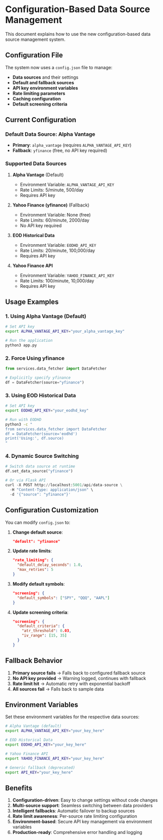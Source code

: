 # Configuration-Based Data Source Management

This document explains how to use the new configuration-based data source management system.

## Configuration File

The system now uses a `config.json` file to manage:
- **Data sources** and their settings
- **Default and fallback sources**
- **API key environment variables**
- **Rate limiting parameters**
- **Caching configuration**
- **Default screening criteria**

## Current Configuration

### Default Data Source: Alpha Vantage
- **Primary**: `alpha_vantage` (requires `ALPHA_VANTAGE_API_KEY`)
- **Fallback**: `yfinance` (free, no API key required)

### Supported Data Sources

1. **Alpha Vantage** (Default)
   - Environment Variable: `ALPHA_VANTAGE_API_KEY`
   - Rate Limits: 5/minute, 500/day
   - Requires API key

2. **Yahoo Finance (yfinance)** (Fallback)
   - Environment Variable: None (free)
   - Rate Limits: 60/minute, 2000/day
   - No API key required

3. **EOD Historical Data**
   - Environment Variable: `EODHD_API_KEY`
   - Rate Limits: 20/minute, 100,000/day
   - Requires API key

4. **Yahoo Finance API**
   - Environment Variable: `YAHOO_FINANCE_API_KEY`
   - Rate Limits: 100/minute, 10,000/day
   - Requires API key

## Usage Examples

### 1. Using Alpha Vantage (Default)
```bash
# Set API key
export ALPHA_VANTAGE_API_KEY="your_alpha_vantage_key"

# Run the application
python3 app.py
```

### 2. Force Using yfinance
```python
from services.data_fetcher import DataFetcher

# Explicitly specify yfinance
df = DataFetcher(source="yfinance")
```

### 3. Using EOD Historical Data
```bash
# Set API key
export EODHD_API_KEY="your_eodhd_key"

# Run with EODHD
python3 -c "
from services.data_fetcher import DataFetcher
df = DataFetcher(source='eodhd')
print('Using:', df.source)
"
```

### 4. Dynamic Source Switching
```python
# Switch data source at runtime
df.set_data_source("yfinance")

# Or via Flask API
curl -X POST http://localhost:5001/api/data-source \
  -H "Content-Type: application/json" \
  -d '{"source": "yfinance"}'
```

## Configuration Customization

You can modify `config.json` to:

1. **Change default source**:
   ```json
   "default": "yfinance"
   ```

2. **Update rate limits**:
   ```json
   "rate_limiting": {
     "default_delay_seconds": 1.0,
     "max_retries": 5
   }
   ```

3. **Modify default symbols**:
   ```json
   "screening": {
     "default_symbols": ["SPY", "QQQ", "AAPL"]
   }
   ```

4. **Update screening criteria**:
   ```json
   "screening": {
     "default_criteria": {
       "atr_threshold": 0.03,
       "iv_range": [15, 35]
     }
   }
   ```

## Fallback Behavior

1. **Primary source fails** → Falls back to configured fallback source
2. **No API key provided** → Warning logged, continues with fallback
3. **Rate limit hit** → Automatic retry with exponential backoff
4. **All sources fail** → Falls back to sample data

## Environment Variables

Set these environment variables for the respective data sources:

```bash
# Alpha Vantage (default)
export ALPHA_VANTAGE_API_KEY="your_key_here"

# EOD Historical Data
export EODHD_API_KEY="your_key_here"

# Yahoo Finance API
export YAHOO_FINANCE_API_KEY="your_key_here"

# Generic fallback (deprecated)
export API_KEY="your_key_here"
```

## Benefits

1. **Configuration-driven**: Easy to change settings without code changes
2. **Multi-source support**: Seamless switching between data providers
3. **Intelligent fallbacks**: Automatic failover to backup sources
4. **Rate limit awareness**: Per-source rate limiting configuration
5. **Environment-based**: Secure API key management via environment variables
6. **Production-ready**: Comprehensive error handling and logging
